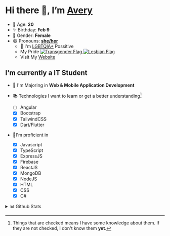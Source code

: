 # Hi there 👋, I’m [Avery][website]

- 🌸 Age: **20**
- ✨ Birthday: **Feb 9**
- 🎨 Gender: **Female**
- 😄 Pronouns: **[she/her][pronounspage]**
  - 🌈 I'm [LGBTQIA+][lgbt-foundation] Possitive
  - <div class="Flags">
      <span>My Pride</span>
      <a href="https://en.pronouns.page/dictionary/terminology#transgender">
        <img src="https://pronouns.page/flags/Transgender.png" alt="Transgender Flag" height="15px"/>
      </a>
      <a href="https://en.pronouns.page/dictionary/terminology#lesbian">
      <img src="https://pronouns.page/flags/Lesbian.png" alt="Lesbian Flag" height="15px"/>
      </a>
    </div>
  - Visit My [Website][website]

## I'm currently a IT Student

- 📌 I'm Majoring in **Web & Mobile Application Development**
- 📚 Technologies I want to learn or get a better understanding[^1]

  - [ ] Angular
  - [x] Bootstrap
  - [x] TailwindCSS
  - [x] Dart/Flutter

- 🎉I'm proficient in

  - [x] Javascript
  - [x] TypeScript
  - [x] ExpressJS
  - [x] Firebase
  - [x] ReactJS
  - [x] MongoDB
  - [x] NodeJS
  - [x] HTML
  - [x] CSS
  - [x] C#

<details>
  <summary>
    📊 Github Stats
  </summary>

<!--START_SECTION:waka-->
![Code Time](http://img.shields.io/badge/Code%20Time-607%20hrs%2023%20mins-blue)

![Profile Views](http://img.shields.io/badge/Profile%20Views-0-blue)

**🐱 My GitHub Data** 

> 📦 130.2 kB Used in GitHub's Storage 
 > 
> 🏆 42 Contributions in the Year 2023
 > 
> 💼 Opted to Hire
 > 
> 📜 23 Public Repositories 
 > 
> 🔑 28 Private Repositories 
 > 
**I'm a Night 🦉** 

```text
🌞 Morning                127 commits         ███░░░░░░░░░░░░░░░░░░░░░░   11.74 % 
🌆 Daytime                389 commits         █████████░░░░░░░░░░░░░░░░   35.95 % 
🌃 Evening                421 commits         ██████████░░░░░░░░░░░░░░░   38.91 % 
🌙 Night                  145 commits         ███░░░░░░░░░░░░░░░░░░░░░░   13.40 % 
```
📅 **I'm Most Productive on Monday** 

```text
Monday                   247 commits         ██████░░░░░░░░░░░░░░░░░░░   22.83 % 
Tuesday                  187 commits         ████░░░░░░░░░░░░░░░░░░░░░   17.28 % 
Wednesday                162 commits         ████░░░░░░░░░░░░░░░░░░░░░   14.97 % 
Thursday                 171 commits         ████░░░░░░░░░░░░░░░░░░░░░   15.80 % 
Friday                   137 commits         ███░░░░░░░░░░░░░░░░░░░░░░   12.66 % 
Saturday                 99 commits          ██░░░░░░░░░░░░░░░░░░░░░░░   09.15 % 
Sunday                   79 commits          ██░░░░░░░░░░░░░░░░░░░░░░░   07.30 % 
```


📊 **This Week I Spent My Time On** 

```text
🕑︎ Time Zone: America/Halifax

💬 Programming Languages: 
Java                     4 hrs 32 mins       ██████████████░░░░░░░░░░░   55.64 % 
HTML                     2 hrs 18 mins       ███████░░░░░░░░░░░░░░░░░░   28.35 % 
GitIgnore file           26 mins             █░░░░░░░░░░░░░░░░░░░░░░░░   05.33 % 
Properties               19 mins             █░░░░░░░░░░░░░░░░░░░░░░░░   03.96 % 
Groovy                   10 mins             █░░░░░░░░░░░░░░░░░░░░░░░░   02.09 % 

🔥 Editors: 
IntelliJ                 8 hrs 5 mins        █████████████████████████   99.05 % 
Android Studio           4 mins              ░░░░░░░░░░░░░░░░░░░░░░░░░   00.95 % 

🐱‍💻 Projects: 
java-ee-restaurant-projec4 hrs 43 mins       ██████████████░░░░░░░░░░░   57.86 % 
java-ee-assignment-2-Aver2 hrs 23 mins       ███████░░░░░░░░░░░░░░░░░░   29.17 % 
Version 1.8.9            18 mins             █░░░░░░░░░░░░░░░░░░░░░░░░   03.77 % 
mod                      11 mins             █░░░░░░░░░░░░░░░░░░░░░░░░   02.34 % 
Unknown Project          11 mins             █░░░░░░░░░░░░░░░░░░░░░░░░   02.31 % 

💻 Operating System: 
Windows                  8 hrs 10 mins       █████████████████████████   100.00 % 
```

**I Mostly Code in JavaScript** 

```text
JavaScript               23 repos            ████████░░░░░░░░░░░░░░░░░   30.26 % 
Java                     12 repos            ████░░░░░░░░░░░░░░░░░░░░░   15.79 % 
Kotlin                   7 repos             ██░░░░░░░░░░░░░░░░░░░░░░░   09.21 % 
HTML                     5 repos             ██░░░░░░░░░░░░░░░░░░░░░░░   06.58 % 
Python                   1 repo              ░░░░░░░░░░░░░░░░░░░░░░░░░   01.32 % 
```



**Timeline**

![Lines of Code chart](https://raw.githubusercontent.com/Avery-Rose/Avery-Rose/main/assets/bar_graph.png)


 Last Updated on 21/03/2023 18:37:03 UTC
<!--END_SECTION:waka-->

</details>

[^1]:
    Things that are checked means I have some knowledge about them.
    If they are not checked, I don't know them **yet**.

[//]: <> (Links)

[wakatime-profile]: https://wakatime.com/@Averyyyyyyyy
[pronouns-definitions]: https://en.pronouns.page/she/her
[pronounspage]: https://pronouns.page/@cattgirlava
[lgbt-foundation]: https://lgbt.foundation/
[website]: https://avarose.dev/
[alexandres-badge-repo]: https://github.com/alexandresanlim/Badges4-README.md-Profile
